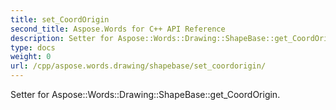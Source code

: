 ```yaml
---
title: set_CoordOrigin
second_title: Aspose.Words for C++ API Reference
description: Setter for Aspose::Words::Drawing::ShapeBase::get_CoordOrigin. 
type: docs
weight: 0
url: /cpp/aspose.words.drawing/shapebase/set_coordorigin/
---
```


Setter for Aspose::Words::Drawing::ShapeBase::get_CoordOrigin. 

